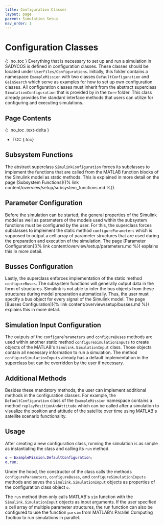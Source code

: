 ```yaml
---
title: Configuration Classes
layout: page
parent: Simulation Setup
nav_order: 1
---
```


# Configuration Classes
{: .no_toc }
Everything that is necessary to set up and run a simulation in SADYCOS is defined in configuration classes.
These classes should be located under `UserFiles/Configurations`.
Initially, this folder contains a namespace `ExampleMission` with two classes `DefaultConfiguration` and `GainSearch` which serve as examples for how to set up own configuration classes.
All configuration classes must inherit from the abstract superclass `SimulationConfiguration` that is provided by in the `Core` folder.
This class already provides the standard interface methods that users can utilize for configuring and executing simulations.

## Page Contents
{: .no_toc .text-delta }
- TOC
{:toc}

## Subsystem Functions
The abstract superclass `SimulinkConfiguration` forces its subclasses to implement the functions that are called from the MATLAB function blocks of the Simulink model as static methods.
This is explained in more detail on the page [Subsystem Functions]({% link content/overview/setup/subsystem_functions.md %}).

## Parameter Configuration
Before the simulation can be started, the general properties of the Simulink model as well as parameters of the models used within the subsystem functions must be configured by the user.
For this, the superclass forces subclasses to implement the static method `configureParameters` which is supposed to output a cell array of parameter structures that are used during the preparation and execution of the simulation. The page [Parameter Configuration]({% link content/overview/setup/parameters.md %}) explains this in more detail.

## Busses Configuration
Lastly, the superclass enforces implementation of the static method `configureBuses`.
The subsystem functions will generally output data in the form of structures.
Simulink is not able to infer the bus objects from these structures during model preparation automatically.
Thus, the user must specify a bus object for every signal of the Simulink model.
The page [Busses Configuration]({% link content/overview/setup/busses.md %}) explains this in more detail.

## Simulation Input Configuration
The outputs of the `configureParameters` and `configureBuses` methods are used within another static method `configureSimulationInputs` to create objects of the MATLAB's `Simulink.SimulationInput` class.
Those objects contain all necessary information to run a simulation.
The method `configureSimulationInputs` already has a default implementation in the superclass but can be overridden by the user if necessary. 

## Additional Methods
Besides these mandatory methods, the user can implement additional methods in the configuration classes.
For example, the `DefaultConfiguration` class of the `ExampleMission` namespace contains a method `replayPositionAndAttitude` which can be called after a simulation to visualize the position and attitude of the satellite over time using MATLAB's satellite scenario functionality.

## Usage
After creating a new configuration class, running the simulation is as simple as instantiating the class and calling its `run` method.
```matlab
o = ExampleMission.DefaultConfiguration;
o.run;
```

Under the hood, the constructor of the class calls the methods `configureParameters`, `configureBuses`, and `configureSimulationInputs` methods and saves the `Simulink.SimulationInput` objects as properties of the configuration class object `o`.

The `run` method then only calls MATLAB's `sim` function with the `Simulink.SimulationInput` objects as input arguments.
If the user specified a cell array of multiple parameter structures, the run function can also be configured to use the function `parsim` from MATLAB's Parallel Computing Toolbox to run simulations in parallel.